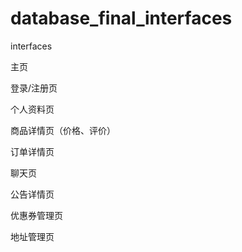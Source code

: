 # database_final_interfaces
interfaces

主页

登录/注册页

个人资料页

商品详情页（价格、评价）

订单详情页

聊天页

公告详情页

优惠券管理页

地址管理页
